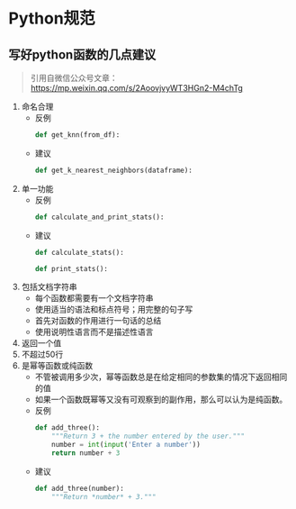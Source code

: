 # Python规范

## 写好python函数的几点建议
> 引用自微信公众号文章：https://mp.weixin.qq.com/s/2AoovjvyWT3HGn2-M4chTg

1. 命名合理
   * 反例
     ```python
     def get_knn(from_df):
     ```
   * 建议
     ```python
     def get_k_nearest_neighbors(dataframe):
     ```
2. 单一功能
   * 反例
     ```python
     def calculate_and_print_stats():
     ```
   * 建议
     ```python
     def calculate_stats():

     def print_stats():
     ```
3. 包括文档字符串
   * 每个函数都需要有一个文档字符串
   * 使用适当的语法和标点符号；用完整的句子写
   * 首先对函数的作用进行一句话的总结
   * 使用说明性语言而不是描述性语言
4. 返回一个值
5. 不超过50行
6. 是幂等函数或纯函数
   * 不管被调用多少次，幂等函数总是在给定相同的参数集的情况下返回相同的值
   * 如果一个函数既幂等又没有可观察到的副作用，那么可以认为是纯函数。
   * 反例
     ```python
     def add_three():
         """Return 3 + the number entered by the user."""
         number = int(input('Enter a number'))
         return number + 3
     ```
   * 建议
     ```python
     def add_three(number):
         """Return *number* + 3."""
     ```